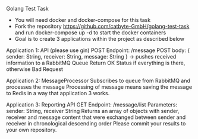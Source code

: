 Golang Test Task
- You will need docker and docker-compose for this task
- Fork the repository https://github.com/catbyte-GmbH/golang-test-task and run
  docker-compose up -d to start the docker containers
- Goal is to create 3 applications within the project as described below

Application 1: API (please use gin)
POST Endpoint: /message
POST body: { sender: String, receiver: String, message: String }
-> pushes received information to a RabbitMQ Queue
Return OK Status if everything is there, otherwise Bad Request

Application 2: MessageProcessor
Subscribes to queue from RabbitMQ and processes the message
Processing of message means saving the message to Redis in a way that application 3
works.

Application 3: Reporting API
GET Endpoint: /message/list
Parameters: sender: String, receiver String
Returns an array of objects with sender, receiver and message content that were
exchanged between sender and receiver in chronological descending order
Please commit your results to your own repository.
